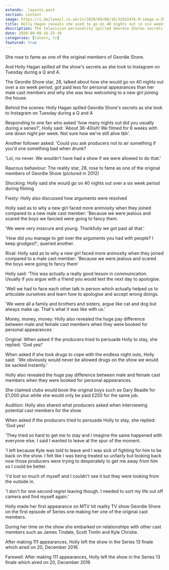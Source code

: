 ```yaml
---
extends: _layouts.post
section: content
image: https://i.dailymail.co.uk/1s/2020/09/08/16/32922476-0-image-a-35_1599578175092.jpg 
title: Holly Hagan reveals she used to go on 40 nights out in six weeks during Geordie Shore filming 
description: The television personality spilled Geordie Shores secrets as she took to Instagram on Tuesday during a Q and A 
date: 2020-09-08-16-25-39 
categories: [latest, tv] 
featured: true 
--- 
```

She rose to fame as one of the original members of Geordie Shore. 

And Holly Hagan spilled all the show's secrets as she took to Instagram on Tuesday during a Q and A. 

The Geordie Shore star, 28, talked about how she would go on 40 nights out over a six week period, got paid less for personal appearances than her male cast members and why she was less welcoming to a new girl joining the house. 

Behind the scenes: Holly Hagan spilled Geordie Shore's secrets as she took to Instagram on Tuesday during a Q and A

Responding to one fan who asked 'how many nights out did you usually during a series?', Holly said: 'About 36-40ish! We filmed for 6 weeks with one down night per week. Not sure how we're still alive tbh'. 

Another follower asked: 'Could you ask producers not to air something if you'd one something bad when drunk? 

'Lol, no never. We wouldn't have had a show if we were allowed to do that.' 

Raucous behaviour: The reality star, 28, rose to fame as one of the original members of Geordie Shore (pictured in 2012)

Shocking: Holly said she would go on 40 nights out over a six week period during filming

Fiesty: Holly also discussed how arguments were resolved 

Holly said as to why a new girl faced more animosity when they joined compared to a new male cast member: 'Because we were jealous and scared the boys we fancied were going to fancy them. 

'We were very insecure and young. Thankfully we got past all that.' 

'How did you manage to get over the arguments you had with people? I keep grudges!!', queried another. 

Rival: Holly said as to why a new girl faced more animosity when they joined compared to a male cast member: 'Because we were jealous and scared the boys were going to fancy them'

Holly said: 'This was actually a really good lesson in communication. Usually if you argue with a friend you would text the next day to apologise.

'Well we had to face each other talk in person which actually helped us to articulate ourselves and learn how to apologise and accept wrong doings.

'We were all a family and brothers and sisters, argue like cat and dog but always make up. That's what it was like with us.' 

Money, money, money: Holly also revealed the huge pay difference between male and female cast members when they were booked for personal appearances

Original: When asked if the producers tried to persuade Holly to stay, she replied: 'God yes!'

When asked if she took drugs to cope with the endless night outs, Holly said:  'We obviously would never be allowed drugs on the show we would be sacked instantly.' 

Holly also revealed the huge pay difference between male and female cast members when they were booked for personal appearances. 

She claimed clubs would book the original boys such as Gary Beadle for £1,000 plus while she would only be paid £250 for the same job. 

Audition: Holly also shared what producers asked when interviewing potential cast members for the show

When asked if the producers tried to persuade Holly to stay, she replied: 'God yes! 

'They tried so hard to get me to stay and I imagine the same happened with everyone else. I said I wanted to leave at the spur of the moment.

'I left because Kyle was told to leave and I was sick of fighting for him to be back on the show. I felt like I was being treated so unfairly but looking back now those producers were trying to desperately to get me away from him so I could be better. 

'I'd lost so much of myself and I couldn't see it but they were looking from the outside in. 

'I don't for one second regret leaving though. I needed to sort my life out off camera and find myself again.' 

Holly made her first appearance on MTV hit reality TV show Geordie Shore on the first episode of Series one making her one of the original cast members. 

During her time on the show she embarked on relationships with other cast members such as James Tindale, Scott Timlin and Kyle Christie. 

After making 111 appearances, Holly left the show in the Series 13 finale which aired on 20, December 2016. 

Farewell: After making 111 appearances, Holly left the show in the Series 13 finale which aired on 20, December 2016

